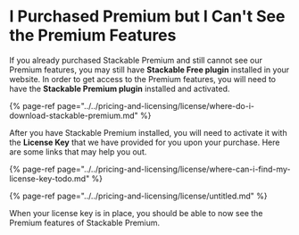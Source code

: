 # I Purchased Premium but I Can't See the Premium Features

If you already purchased Stackable Premium and still cannot see our Premium features, you may still have **Stackable Free plugin** installed in your website. In order to get access to the Premium features, you will need to have the **Stackable Premium plugin** installed and activated.

{% page-ref page="../../pricing-and-licensing/license/where-do-i-download-stackable-premium.md" %}

After you have Stackable Premium installed, you will need to activate it with the **License Key** that we have provided for you upon your purchase. Here are some links that may help you out.

{% page-ref page="../../pricing-and-licensing/license/where-can-i-find-my-license-key-todo.md" %}

{% page-ref page="../../pricing-and-licensing/license/untitled.md" %}

When your license key is in place, you should be able to now see the Premium features of Stackable Premium.

